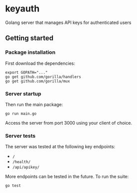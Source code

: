 # keyauth

Golang server that manages API keys for authenticated users

## Getting started

### Package installation

First download the dependencies:

    export GOPATH="..."
    go get github.com/gorilla/handlers
    go get github.com/gorilla/mux

### Server startup

Then run the main package:

    go run main.go

Access the server from port 3000 using your client of choice.

### Server tests

The server was tested at the following key endpoints:

- `/`
- `/health/`
- `/api/apikey/`

More endpoints can be tested in the future. To run the suite:

    go test
